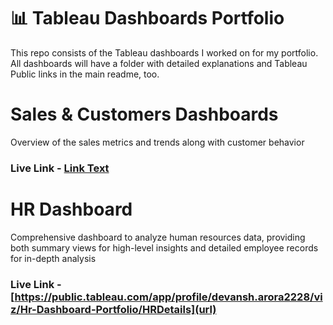 # 📊 Tableau Dashboards Portfolio

This repo consists of the Tableau dashboards I worked on for my portfolio. 
All dashboards will have a folder with detailed explanations and Tableau Public links in the main readme, too.



# Sales & Customers Dashboards
Overview of the sales metrics and trends along with customer behavior
### __Live Link__ - [Link Text](https://public.tableau.com/app/profile/devansh.arora2228/viz/SalesCustomerDashboardsDynamic_17468044816010/SalesDashboard)

# HR Dashboard
Comprehensive dashboard to analyze human resources data, providing both summary views for high-level insights and detailed employee records for in-depth analysis
### __Live Link__ - [https://public.tableau.com/app/profile/devansh.arora2228/viz/Hr-Dashboard-Portfolio/HRDetails](url)



